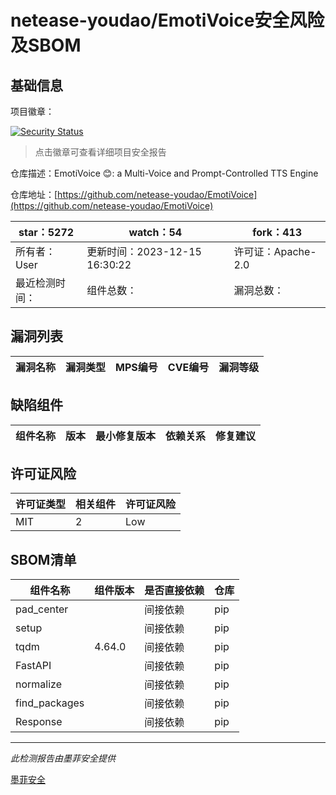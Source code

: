 # netease-youdao/EmotiVoice安全风险及SBOM

## 基础信息

项目徽章：

[![Security Status](https://www.murphysec.com/platform3/v31/badge/1735735334530408448.svg)](https://www.murphysec.com/console/report/1723771592058036224/1735735334530408448)

> 点击徽章可查看详细项目安全报告

仓库描述：EmotiVoice 😊: a Multi-Voice and Prompt-Controlled TTS Engine

仓库地址：[https://github.com/netease-youdao/EmotiVoice](https://github.com/netease-youdao/EmotiVoice)

| star：5272 | watch：54 | fork：413 |
| ----------- | -------------- | ------------ |
| 所有者：User | 更新时间：2023-12-15 16:30:22 | 许可证：Apache-2.0 |
| 最近检测时间： | 组件总数： | 漏洞总数： |




## 漏洞列表

| 漏洞名称 | 漏洞类型 | MPS编号 | CVE编号 | 漏洞等级 |
| ------- | ------ | ------- | ------ | ----- |





## 缺陷组件

| 组件名称 | 版本 | 最小修复版本 | 依赖关系 | 修复建议 |
| -------- | ---- | ------------ | -------- | -------- |





## 许可证风险

| 许可证类型 | 相关组件 | 许可证风险 |
| ---------- | -------- | ---------- |
|MIT|2|Low|




## SBOM清单

| 组件名称 | 组件版本 | 是否直接依赖 | 仓库 |
| -------- | -------- | ------------ | ---- |
|pad_center||间接依赖|pip|
|setup||间接依赖|pip|
|tqdm|4.64.0|间接依赖|pip|
|FastAPI||间接依赖|pip|
|normalize||间接依赖|pip|
|find_packages||间接依赖|pip|
|Response||间接依赖|pip|


------

*此检测报告由墨菲安全提供*

[墨菲安全](www.murphysec.com)